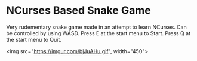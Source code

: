 # NCurses Based Snake Game
Very rudementary snake game made in an attempt to learn NCurses.
Can be controlled by using WASD.
Press E at the start menu to Start.
Press Q at the start menu to Quit.

<img src="https://imgur.com/bjJuAHu.gif", width="450">
